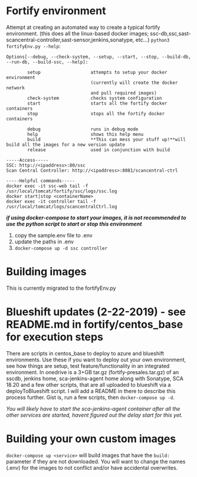 # Fortify environment

Attempt at creating an automated way to create a typical fortify environment. (this does all the linux-based docker images; ssc-db,ssc,sast-scancentral-controller,sast-sensor,jenkins,sonatype, etc...)
```python3 fortifyEnv.py --help```:
```
Options[--debug, --check-system, --setup, --start, --stop, --build-db, --run-db, --build-ssc, --help]:

        setup                   attempts to setup your docker environment
                                (currently will create the docker network
                                and pull required images)
        check-system            checks system configuration
        start                   starts all the fortify docker containers
        stop                    stops all the fortify docker containers

        debug                   runs in debug mode
        help                    shows this help menu
        build                   **This can mess your stuff up!**will build all the images for a new version update
        release                 used in conjunction with build

-----Access-----
SSC: http://<ipaddress>:80/ssc
Scan Central Controller: http://<ipaddress>:8081/scancentral-ctrl

-----Helpful commands-----
docker exec -it ssc-web tail -f /usr/local/tomcat/fortify/ssc/logs/ssc.log
docker start|stop <containerName>
docker exec -it controller tail -f /usr/local/tomcat/logs/scancentralCtrl.log
```

***if using docker-compose to start your images, it is not recommended to use the python script to start or stop this environment***
1) copy the sample.env file to .env
2) update the paths in .env
3) ```docker-compose up -d ssc controller```   

# Building images
This is currently migrated to the fortifyEnv.py


# Blueshift updates (2-22-2019) - see README.md in fortify/centos_base for execution steps
There are scripts in centos_base to deploy to azure and blueshift environments. Use these if you want to deploy out your own environment, see how things are setup, test feature/functionality in an integrated environment. In onedrive is a 3+GB tar.gz (fortify-presales.tar.gz) of an sscdb, jenkins home, sca-jenkins-agent home along with Sonatype, SCA 18.20 and a few other scripts, that are all uploaded to blueshift via a deployToBlueshift script. I will add a README in there to describe this process further. Gist is, run a few scripts, then ```docker-compose up -d```.

*You will likely have to start the sca-jenkins-agent container after all the other services are started, havent figured out the delay start for this yet.*

# Building your own custom images
```docker-compose up <service>``` will build images that have the ```build:``` parameter if they are not downloaded. You will want to change the names (.env) for the images to not conflict and/or have accidental overwrites.
